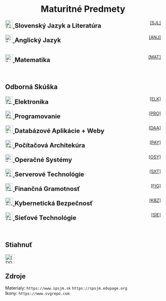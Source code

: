 <div align="center">

# Maturitné Predmety

</div>

<div style="display: flex; justify-content: space-between;">
    <span style="font-size: 20px;">
        <a href= "/SJL/SLOVENCINA.md">
            <img src="https://flagcdn.com/sk.svg" width="25" alt="[SJL]">
        </a>
        <b>
            Slovenský Jazyk a Literatúra
        </b>
    </span>
    <span><a href= "/SJL/SLOVENCINA.md">[SJL]</a></span>
</div>
<br>
<div style="display: flex; justify-content: space-between;">
    <span style="font-size: 20px;">
        <a href= "/ENG/ENGLISH.md">
            <img src="https://flagcdn.com/gb.svg" width="25" alt="[ANJ]">
        </a>
        <b>
            Anglický Jazyk
        </b>
    </span>
    <span><a href= "/ENG/ENGLISH.md">[ANJ]</a></span>
</div>
<br><br>
<div style="display: flex; justify-content: space-between;">
    <span style="font-size: 20px;">
        <a href= "/MAT/MATEMATIKA.md">
            <img src="https://www.svgrepo.com/show/499849/calculator.svg" width="25" alt="[MAT]">
        </a>
        <b>
            Matematika
        </b>
    </span>
    <span><a href= "/MAT/MATEMATIKA.md">[MAT]</a></span>
</div>
<br><br>

## Odborná Skúška

<div style="display: flex; justify-content: space-between;">
    <span style="font-size: 20px;">
        <a href= "/TCOZ/ELK/ELEKTRONIKA.md">
            <img src="https://www.svgrepo.com/show/179506/electricity-signal.svg" width="25" alt="[ELK]">
        </a>
        <b>
            Elektronika
        </b>
    </span>
    <span><a href= "/TCOZ/ELK/ELEKTRONIKA.md">[ELK]</a></span>
</div>
<br>
<div style="display: flex; justify-content: space-between;">
    <span style="font-size: 20px;">
        <a href= "/TCOZ/PRO/PROGRAMOVANIE.md">
            <img src="https://www.svgrepo.com/show/452184/csharp.svg" width="25" alt="[PRO]">
        </a>
        <b>
            Programovanie
        </b>
    </span>
    <span><a href= "/TCOZ/PRO/PROGRAMOVANIE.md">[PRO]</a></span>
</div>
<br>
<div style="display: flex; justify-content: space-between;">
    <span style="font-size: 20px;">
        <a href= "/TCOZ/DAB/DATABAZOVE_APLIKACIE.md">
            <img src="https://www.svgrepo.com/show/387308/data-all.svg" width="25" alt="[DAB]">
        </a>
        <b>
            Databázové Aplikácie + Weby
        </b>
    </span>
    <span><a href= "/TCOZ/DAB/DATABAZOVE_APLIKACIE.md">[DAA]</a></span>
</div>
<br>
<div style="display: flex; justify-content: space-between;">
    <span style="font-size: 20px;">
        <a href= "/TCOZ/PAY/POCITACOVA_ARCHITEKTURA.md">
            <img src="https://www.svgrepo.com/show/284036/pc.svg" width="25" alt="[PAY]">
        </a>
        <b>
            Počítačová Architekúra
        </b>
    </span>
    <span><a href= "/TCOZ/PAY/POCITACOVA_ARCHITEKTURA.md">[PAY]</a></span>
</div>
<br>
<div style="display: flex; justify-content: space-between;">
    <span style="font-size: 20px;">
        <a href= "/TCOZ/OSY/OPERACNE_SYSTEMY.md">
            <img src="https://www.svgrepo.com/show/197934/windows-operating-system.svg" width="25" alt="[OSY]">
        </a>
        <b>
            Operačné Systémy
        </b>
    </span>
    <span><a href= "/TCOZ/OSY/OPERACNE_SYSTEMY">[OSY]</a></span>
</div>
<br>
<div style="display: flex; justify-content: space-between;">
    <span style="font-size: 20px;">
        <a href= "/TCOZ/SXT/SERVEROVE_TECHNOLOGIE.md">
            <img src="https://www.svgrepo.com/show/288624/server.svg" width="25" alt="[SXT]">
        </a>
        <b>
            Serverové Technológie
        </b>
    </span>
    <span><a href= "/TCOZ/SXT/SERVEROVE_TECHNOLOGIE.md">[SXT]</a></span>
</div>
<br>
<div style="display: flex; justify-content: space-between;">
    <span style="font-size: 20px;">
        <a href= "/TCOZ/FIG/FINANCNA_GRAMOTNOST.md">
            <img src="https://www.svgrepo.com/show/233904/money.svg" width="25" alt="[FIG]">
        </a>
        <b>
            Finančná Gramotnosť
        </b>
    </span>
    <span><a href= "/TCOZ/FIG/FINANCNA_GRAMOTNOST.md">[FIG]</a></span>
</div>
<br>
<div style="display: flex; justify-content: space-between;">
    <span style="font-size: 20px;">
        <a href= "/TCOZ/KBZ/KYBERNETICKA_BEZPECNOST.md">
            <img src="https://www.svgrepo.com/show/219387/security-shield.svg" width="25" alt="[KBZ]">
        </a>
        <b>
            Kybernetická Bezpečnosť
        </b>
    </span>
    <span><a href= "/TCOZ/KBZ/KYBERNETICKA_BEZPECNOST.md">[KBZ]</a></span>
</div>
<br>
<div style="display: flex; justify-content: space-between;">
    <span style="font-size: 20px;">
        <a href= "/TCOZ/SIE/SIETOVE_TECHNOLOGIE.md">
            <img src="https://www.svgrepo.com/show/499810/router.svg" width="25" alt="[SIE]">
        </a>
        <b>
            Sieťové Technológie 
        </b>
    </span>
    <span><a href= "/TCOZ/SIE/SIETOVE_TECHNOLOGIE.md">[SIE]</a></span>
</div>
<br><br>

## Stiahnuť
<a href="https://github.com/Y0hn/maturita/archive/refs/heads/main.zip"><img src="https://www.svgrepo.com/show/468686/download.svg" width="30" alt="[DOWNLOAD]"></a>

## Zdroje
Materialy: ``` https://www.spsjm.sk ``` ```https://spsjm.edupage.org```
<br>
Ikony: ```https://www.svgrepo.com```